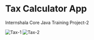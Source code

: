# Tax Calculator App
Internshala Core Java Training Project-2

![Tax-1](https://user-images.githubusercontent.com/63943167/132937842-91b6eab6-e555-4c52-97fa-bfd48d2680f4.png)
![Tax-2](https://user-images.githubusercontent.com/63943167/132937843-573f5fff-e886-4968-af80-e4fa5ec59857.png)

